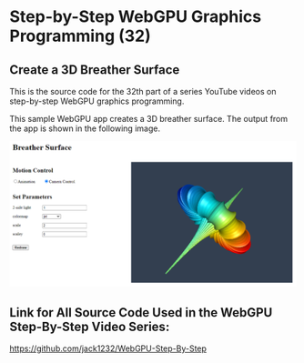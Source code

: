# Step-by-Step WebGPU Graphics Programming (32) 
## Create a 3D Breather Surface

This is the source code for the 32th part of a series YouTube videos on step-by-step WebGPU graphics programming.

This sample WebGPU app creates a 3D breather surface. The output from the app is shown in the following image.

![image01](dist/assets/image01.png)

## Link for All Source Code Used in the WebGPU Step-By-Step Video Series:

https://github.com/jack1232/WebGPU-Step-By-Step